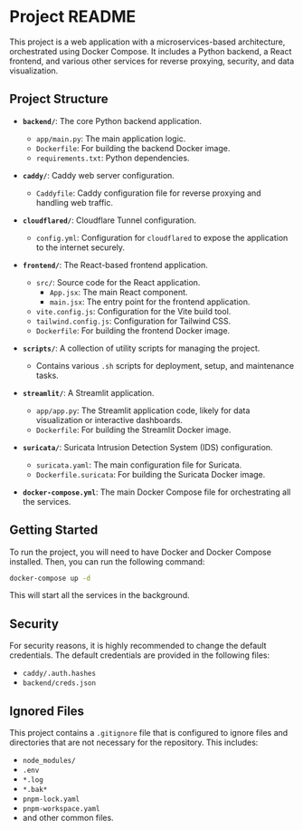 # Project README

This project is a web application with a microservices-based architecture, orchestrated using Docker Compose. It includes a Python backend, a React frontend, and various other services for reverse proxying, security, and data visualization.

## Project Structure

- **`backend/`**: The core Python backend application.
  - `app/main.py`: The main application logic.
  - `Dockerfile`: For building the backend Docker image.
  - `requirements.txt`: Python dependencies.

- **`caddy/`**: Caddy web server configuration.
  - `Caddyfile`: Caddy configuration file for reverse proxying and handling web traffic.

- **`cloudflared/`**: Cloudflare Tunnel configuration.
  - `config.yml`: Configuration for `cloudflared` to expose the application to the internet securely.

- **`frontend/`**: The React-based frontend application.
  - `src/`: Source code for the React application.
    - `App.jsx`: The main React component.
    - `main.jsx`: The entry point for the frontend application.
  - `vite.config.js`: Configuration for the Vite build tool.
  - `tailwind.config.js`: Configuration for Tailwind CSS.
  - `Dockerfile`: For building the frontend Docker image.

- **`scripts/`**: A collection of utility scripts for managing the project.
  - Contains various `.sh` scripts for deployment, setup, and maintenance tasks.

- **`streamlit/`**: A Streamlit application.
  - `app/app.py`: The Streamlit application code, likely for data visualization or interactive dashboards.
  - `Dockerfile`: For building the Streamlit Docker image.

- **`suricata/`**: Suricata Intrusion Detection System (IDS) configuration.
  - `suricata.yaml`: The main configuration file for Suricata.
  - `Dockerfile.suricata`: For building the Suricata Docker image.

- **`docker-compose.yml`**: The main Docker Compose file for orchestrating all the services.

## Getting Started

To run the project, you will need to have Docker and Docker Compose installed. Then, you can run the following command:

```bash
docker-compose up -d
```

This will start all the services in the background.

## Security

For security reasons, it is highly recommended to change the default credentials. The default credentials are provided in the following files:

- `caddy/.auth.hashes`
- `backend/creds.json`

## Ignored Files

This project contains a `.gitignore` file that is configured to ignore files and directories that are not necessary for the repository. This includes:

- `node_modules/`
- `.env`
- `*.log`
- `*.bak*`
- `pnpm-lock.yaml`
- `pnpm-workspace.yaml`
- and other common files.
